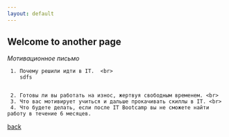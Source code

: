 ```yaml
---
layout: default
---
```


## Welcome to another page

_Мотивационное письмо_

	 1. Почему решили идти в IT.  <br>
        sdfs
    

	 2. Готовы ли вы работать на износ, жертвуя свободным временем. <br>
	 3. Что вас мотивирует учиться и дальше прокачивать скиллы в IT. <br>
	 4. Что будете делать, если после IT Bootcamp вы не сможете найти работу в течение 6 месяцев.

[back](./)


 
